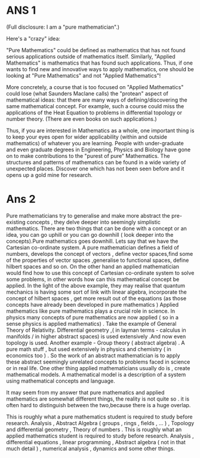 # ANS 1
(Full disclosure: I am a "pure mathematician".)

Here's a "crazy" idea:

"Pure Mathematics" could be defined as mathematics that has not found serious applications outside of mathematics itself. Similarly, "Applied Mathematics" is mathematics that has found such applications. Thus, if one wants to find new and innovative ways to apply mathematics, one should be looking at "Pure Mathematics" and not "Applied Mathematics"!

More concretely, a course that is too focused on "Applied Mathematics" could lose (what Saunders Maclane calls) the "protean" aspect of mathematical ideas: that there are many ways of defining/discovering the same mathematical concept. For example, such a course could miss the applications of the Heat Equation to problems in differential topology or number theory. (There are even books on such applications.)

Thus, if you are interested in Mathematics as a whole, one important thing is to keep your eyes open for wider applicability (within and outside mathematics) of whatever you are learning. People with under-graduate and even graduate degrees in Engineering, Physics and Biology have gone on to make contributions to the "purest of pure" Mathematics. The structures and patterns of mathematics can be found in a wide variety of unexpected places. Discover one which has not been seen before and it opens up a gold mine for research.


# Ans 2
Pure mathematicians try to generalise and make more abstract the pre-existing concepts , they delve deeper into seemingly simplistic mathematics.
There are two things that can be done with a concept or an idea, you can go uphill or you can go downhill ( look deeper into the concepts).Pure mathematics goes downhill.
Lets say that we have the Cartesian co-ordinate system. A pure mathematician defines a field of numbers, develops the concept of vectors , define vector spaces,find some of the properties of vector spaces ,generalise to functional spaces, define hilbert spaces and so on.
On the other hand an applied mathematician would find how to use this concept of Cartesian co-ordinate system to solve some problems, in other words how can this mathematical concept be applied.
In the light of the above example, they may realise that quantum mechanics is having some sort of link with linear algebra, incorporate the concept of hilbert spaces , get more result out of the equations (as those concepts have already been developed in pure mathematics )
Applied mathematics like pure mathematics plays a crucial role in science. In physics many concepts of pure mathematics are now applied ( so in a sense physics is applied mathematics) .
Take the example of General Theory of Relativity. Differential geometry ,( in layman terms - calculus in manifolds / in higher abstract spaces) is used extensively .And now even topology is used.
Another example - Group theory ( abstract algebra) . A pure math stuff , but used extensively in physics and chemistry ( in economics too ) .
So the work of an abstract mathematician is to apply these abstract seemingly unrelated concepts to problems faced in science or in real life.
One other thing applied mathematicians usually do is , create mathematical models.
A mathematical model is a description of a system using mathematical concepts and language.

It may seem from my answer that pure mathematics and applied mathematics are somewhat different things, the reality is not quite so . it is often hard to distinguish between the two,because there is a huge overlap.

This is roughly what a pure mathematics student is required to study before research.
Analysis , Abstract Algebra ( groups , rings , fields , ... ) , Topology and differential geometry , Theory of numbers .
This is roughly what an applied mathematics student is required to study before research.
Analysis , differential equations , linear programming , Abstract algebra ( not in that much detail ) , numerical analysis , dynamics and some other things.
